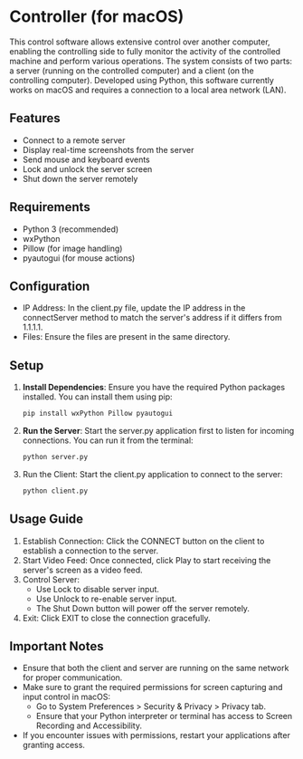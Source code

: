 # Controller (for macOS)

This control software allows extensive control over another computer, enabling the controlling side to fully monitor the activity of the controlled machine and perform various operations. The system consists of two parts: a server (running on the controlled computer) and a client (on the controlling computer). Developed using Python, this software currently works on macOS and requires a connection to a local area network (LAN).

## Features

- Connect to a remote server
- Display real-time screenshots from the server
- Send mouse and keyboard events
- Lock and unlock the server screen
- Shut down the server remotely

## Requirements

- Python 3 (recommended)
- wxPython
- Pillow (for image handling)
- pyautogui (for mouse actions)

## Configuration

- IP Address: In the client.py file, update the IP address in the connectServer method to match the server's address if it differs from 1.1.1.1.
- Files: Ensure the files are present in the same directory.

## Setup

1. **Install Dependencies**: Ensure you have the required Python packages installed. You can install them using pip:
   
   ```bash
   pip install wxPython Pillow pyautogui
   ```

3. **Run the Server**: Start the server.py application first to listen for incoming connections. You can run it from the terminal:
   
   ```bash
   python server.py
   ```
   
4. Run the Client: Start the client.py application to connect to the server:

   ```bash
   python client.py
   ```
   
## Usage Guide
1. Establish Connection: Click the CONNECT button on the client to establish a connection to the server.
2. Start Video Feed: Once connected, click Play to start receiving the server's screen as a video feed.
3. Control Server:
   - Use Lock to disable server input.
   - Use Unlock to re-enable server input.
   - The Shut Down button will power off the server remotely.
4. Exit: Click EXIT to close the connection gracefully.

## Important Notes
- Ensure that both the client and server are running on the same network for proper communication.
- Make sure to grant the required permissions for screen capturing and input control in macOS:
  - Go to System Preferences > Security & Privacy > Privacy tab.
  - Ensure that your Python interpreter or terminal has access to Screen Recording and Accessibility.
- If you encounter issues with permissions, restart your applications after granting access.


